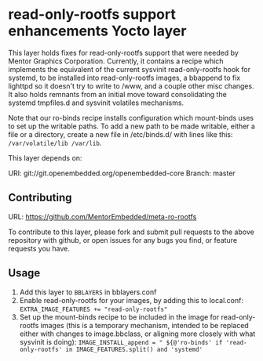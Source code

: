 read-only-rootfs support enhancements Yocto layer
=================================================

This layer holds fixes for read-only-rootfs support that were needed by Mentor
Graphics Corporation. Currently, it contains a recipe which implements the
equivalent of the current sysvinit read-only-rootfs hook for systemd, to be
installed into read-only-rootfs images, a bbappend to fix lighttpd so it
doesn't try to write to /www, and a couple other misc changes. It also holds
remnants from an initial move toward consolidating the systemd tmpfiles.d and
sysvinit volatiles mechanisms.

Note that our ro-binds recipe installs configuration which mount-binds uses to
set up the writable paths. To add a new path to be made writable, either
a file or a directory, create a new file in /etc/binds.d/ with lines like this:
`/var/volatile/lib /var/lib`.

This layer depends on:

URI: git://git.openembedded.org/openembedded-core
Branch: master

Contributing
------------

URL: https://github.com/MentorEmbedded/meta-ro-rootfs

To contribute to this layer, please fork and submit pull requests to the above
repository with github, or open issues for any bugs you find, or feature
requests you have.

Usage
-----

1. Add this layer to `BBLAYERS` in bblayers.conf
2. Enable read-only-rootfs for your images, by adding this to local.conf: `EXTRA_IMAGE_FEATURES += "read-only-rootfs"`
3. Set up the mount-binds recipe to be included in the image for
   read-only-rootfs images (this is a temporary mechanism, intended to be
   replaced either with changes to image.bbclass, or aligning more closely
   with what sysvinit is doing): `IMAGE_INSTALL_append = " ${@'ro-binds' if
   'read-only-rootfs' in IMAGE_FEATURES.split() and 'systemd'`
